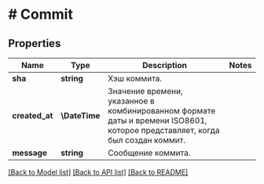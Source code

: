 # # Commit

## Properties

Name | Type | Description | Notes
------------ | ------------- | ------------- | -------------
**sha** | **string** | Хэш коммита. |
**created_at** | **\DateTime** | Значение времени, указанное в комбинированном формате даты и времени ISO8601, которое представляет, когда был создан коммит. |
**message** | **string** | Сообщение коммита. |

[[Back to Model list]](../../README.md#models) [[Back to API list]](../../README.md#endpoints) [[Back to README]](../../README.md)
